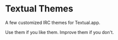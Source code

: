 # Textual Themes #
A few customized IRC themes for Textual.app.

Use them if you like them. Improve them if you don't.